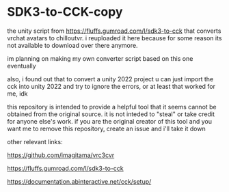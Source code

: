 # SDK3-to-CCK-copy
the unity script from https://fluffs.gumroad.com/l/sdk3-to-cck that converts vrchat avatars to chilloutvr. i reuploaded it here because for some reason its not available to download over there anymore.

im planning on making my own converter script based on this one eventually

also, i found out that to convert a unity 2022 project u can just import the cck into unity 2022 and try to ignore the errors, or at least that worked for me, idk

this repository is intended to provide a helpful tool that it seems cannot be obtained from the original source. it is not inteded to "steal" or take credit for anyone else's work. if you are the original creator of this tool and you want me to remove this repository, create an issue and i'll take it down


other relevant links:

https://github.com/imagitama/vrc3cvr

https://fluffs.gumroad.com/l/sdk3-to-cck

https://documentation.abinteractive.net/cck/setup/
